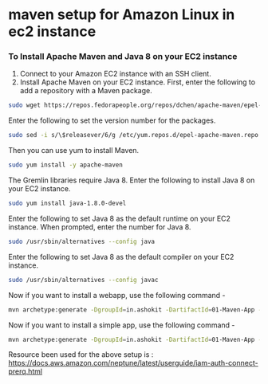 # maven setup for Amazon Linux in ec2 instance
### To Install Apache Maven and Java 8 on your EC2 instance

1. Connect to your Amazon EC2 instance with an SSH client.
2. Install Apache Maven on your EC2 instance. First, enter the following to add a repository with a Maven package.
```bash
sudo wget https://repos.fedorapeople.org/repos/dchen/apache-maven/epel-apache-maven.repo -O /etc/yum.repos.d/epel-apache-maven.repo
```

Enter the following to set the version number for the packages.
```bash
sudo sed -i s/\$releasever/6/g /etc/yum.repos.d/epel-apache-maven.repo
```

Then you can use yum to install Maven.
```bash
sudo yum install -y apache-maven
```

The Gremlin libraries require Java 8. Enter the following to install Java 8 on your EC2 instance.
```bash
sudo yum install java-1.8.0-devel
```

Enter the following to set Java 8 as the default runtime on your EC2 instance.
When prompted, enter the number for Java 8.
```bash
sudo /usr/sbin/alternatives --config java
```

Enter the following to set Java 8 as the default compiler on your EC2 instance.
```bash
sudo /usr/sbin/alternatives --config javac
```

Now if you want to install a webapp, use the following command -
```bash
mvn archetype:generate -DgroupId=in.ashokit -DartifactId=01-Maven-App -DarchetypeArtifactId=maven-archetype-webapp -DinteractiveMode=false
```

Now if you want to install a simple app, use the following command -
```bash
mvn archetype:generate -DgroupId=in.ashokit -DartifactId=01-Maven-App -DarchetypeArtifactId=maven-archetype-webapp -DinteractiveMode=false
```


Resource been used for the above setup is : https://docs.aws.amazon.com/neptune/latest/userguide/iam-auth-connect-prerq.html
